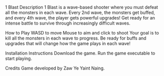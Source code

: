 1 Blast
Description
1 Blast is a wave-based shooter where you must defeat all the monsters in each wave. Every 2nd wave, the monsters get buffed, and every 4th wave, the player gets powerful upgrades! Get ready for an intense battle to survive through increasingly difficult waves.

How to Play
WASD to move
Mouse to aim and click to shoot
Your goal is to kill all the monsters in each wave to progress.
Be ready for buffs and upgrades that will change how the game plays in each wave!

Installation Instructions
Download the game.
Run the game executable to start playing.

Credits
Game developed by Zaw Ye Yaint Naing.
